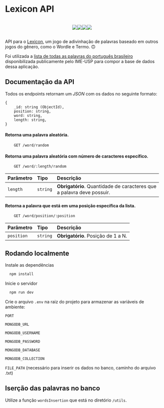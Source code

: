 # Lexicon API
<div style="display: flex; justify-content: center; padding: 16px 0;">
    <img src="https://img.shields.io/badge/Node.js-43853D?style=for-the-badge&logo=node.js&logoColor=white" />
    <img src="https://img.shields.io/badge/Express.js-404D59?style=for-the-badge" />
    <img src="https://img.shields.io/badge/TypeScript-007ACC?style=for-the-badge&logo=typescript&logoColor=white" />
    <img src="https://img.shields.io/badge/MongoDB-4EA94B?style=for-the-badge&logo=mongodb&logoColor=white" />
</div>

API para o [Lexicon](https://github.com/dayannebugarim/lexicon), um jogo de adivinhação de palavras baseado em outros jogos do gênero, como o Wordle e Termo. 🙃

Foi utilizada a [lista de todas as palavras do português brasileiro](https://www.ime.usp.br/~pf/dicios/) disponibilizada publicamente pelo IME-USP para compor a base de dados dessa aplicação.

## Documentação da API
Todos os endpoints retornam um *JSON* com os dados no seguinte formato:
```
{
    _id: string (ObjectId),
    position: string,
    word: string,
    length: string,
}
```

#### Retorna uma palavra aleatória.
```http
    GET /word/random
```

#### Retorna uma palavra aleatória com número de caracteres específico.

```http
    GET /word/:length/random
```
| Parâmetro   | Tipo       | Descrição                                   |
| :---------- | :--------- | :------------------------------------------ |
| `length`      | `string` | **Obrigatório**. Quantidade de caracteres que a palavra deve possuir. |

#### Retorna a palavra que está em uma posição específica da lista.

```http
    GET /word/position/:position
```
| Parâmetro   | Tipo       | Descrição                                   |
| :---------- | :--------- | :------------------------------------------ |
| `position`      | `string` | **Obrigatório**. Posição de 1 a N. |

## Rodando localmente

Instale as dependências

```bash
  npm install
```

Inicie o servidor

```bash
  npm run dev
```

Crie o arquivo `.env` na raiz do projeto para armazenar as variáveis de ambiente:

`PORT`

`MONGODB_URL`

`MONGODB_USERNAME`

`MONGODB_PASSWORD`

`MONGODB_DATABASE`

`MONGODB_COLLECTION`

`FILE_PATH` (necessário para inserir os dados no banco, caminho do arquivo .txt)

## Iserção das palavras no banco
Utilize a função `wordsInsertion` que está no diretório `/utils`.
